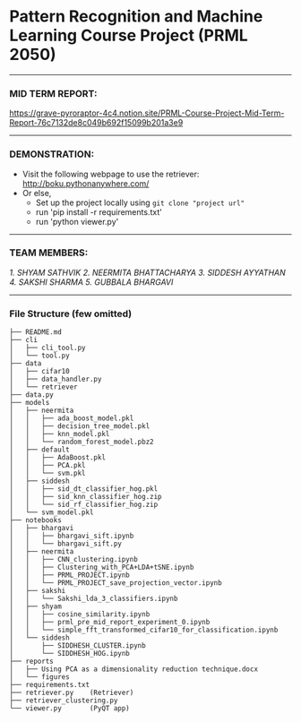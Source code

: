 # Pattern Recognition and Machine Learning Course Project (PRML 2050)
----------------------------------

### MID TERM REPORT:

https://grave-pyroraptor-4c4.notion.site/PRML-Course-Project-Mid-Term-Report-76c7132de8c049b692f15099b201a3e9

----------------------------------

### DEMONSTRATION:

- Visit the following webpage to use the retriever: http://boku.pythonanywhere.com/
- Or else, 
    -  Set up the project locally using `git clone "project url"`
    -  run 'pip install -r requirements.txt'
    -  run 'python viewer.py'

----------------------------------

### TEAM MEMBERS:
<i> 
1. SHYAM SATHVIK</i>
<i> 2. NEERMITA BHATTACHARYA</i>
<i> 3. SIDDESH AYYATHAN</i>
<i> 4. SAKSHI SHARMA</i>
<i> 5. GUBBALA BHARGAVI
</i>

----------------------------------

### File Structure (few omitted)

```
├── README.md
├── cli
│   ├── cli_tool.py
│   └── tool.py
├── data
│   ├── cifar10
│   ├── data_handler.py
│   └── retriever
├── data.py
├── models
│   ├── neermita
│   │   ├── ada_boost_model.pkl
│   │   ├── decision_tree_model.pkl
│   │   ├── knn_model.pkl
│   │   └── random_forest_model.pbz2
│   ├── default
│   │   ├── AdaBoost.pkl
│   │   ├── PCA.pkl
│   │   └── svm.pkl
│   ├── siddesh
│   │   ├── sid_dt_classifier_hog.pkl
│   │   ├── sid_knn_classifier_hog.zip
│   │   └── sid_rf_classifier_hog.zip
│   └── svm_model.pkl
├── notebooks
│   ├── bhargavi
│   │   ├── bhargavi_sift.ipynb
│   │   └── bhargavi_sift.py
│   ├── neermita
│   │   ├── CNN_clustering.ipynb
│   │   ├── Clustering_with_PCA+LDA+tSNE.ipynb
│   │   ├── PRML_PROJECT.ipynb
│   │   └── PRML_PROJECT_save_projection_vector.ipynb
│   ├── sakshi
│   │   └── Sakshi_lda_3_classifiers.ipynb
│   ├── shyam
│   │   ├── cosine_similarity.ipynb
│   │   ├── prml_pre_mid_report_experiment_0.ipynb
│   │   └── simple_fft_transformed_cifar10_for_classification.ipynb
│   └── siddesh
│       ├── SIDDHESH_CLUSTER.ipynb
│       └── SIDDHESH_HOG.ipynb
├── reports
│   ├── Using PCA as a dimensionality reduction technique.docx
│   └── figures
├── requirements.txt
├── retriever.py    (Retriever)
├── retriever_clustering.py
└── viewer.py       (PyQT app)
```
